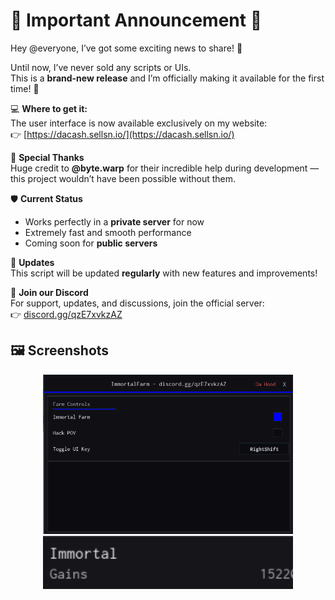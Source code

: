 # :loudspeaker: Important Announcement :loudspeaker:

Hey @everyone, I’ve got some exciting news to share! :tada:

Until now, I’ve never sold any scripts or UIs.  
This is a **brand-new release** and I’m officially making it available for the first time! :rocket:

:computer: **Where to get it:**  
The user interface is now available exclusively on my website:  
:point_right: [https://dacash.sellsn.io/](https://dacash.sellsn.io/)

:pray: **Special Thanks**  
Huge credit to **@byte.warp** for their incredible help during development — this project wouldn’t have been possible without them.

:shield: **Current Status**  
- Works perfectly in a **private server** for now  
- Extremely fast and smooth performance  
- Coming soon for **public servers**

:repeat: **Updates**  
This script will be updated **regularly** with new features and improvements!  

:email: **Join our Discord**  
For support, updates, and discussions, join the official server:  
:point_right: [discord.gg/qzE7xvkzAZ](https://discord.gg/qzE7xvkzAZ)

## :framed_picture: Screenshots

<p align="center">
  <img src="screen1.png" alt="Screen 1" width="400">
  <img src="screen2.png" alt="Screen 2" width="400">
</p>
